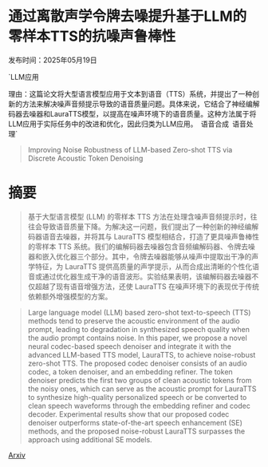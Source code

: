 # 通过离散声学令牌去噪提升基于LLM的零样本TTS的抗噪声鲁棒性

发布时间：2025年05月19日

`LLM应用

理由：这篇论文将大型语言模型应用于文本到语音（TTS）系统，并提出了一种创新的方法来解决噪声音频提示导致的语音质量问题。具体来说，它结合了神经编解码器去噪器和LauraTTS模型，以提高在噪声环境下的语音质量。这种方法属于将LLM应用于实际任务中的改进和优化，因此归类为LLM应用。` `语音合成` `语音处理`

> Improving Noise Robustness of LLM-based Zero-shot TTS via Discrete Acoustic Token Denoising

# 摘要

> 基于大型语言模型 (LLM) 的零样本 TTS 方法在处理含噪声音频提示时，往往会导致语音质量下降。为解决这一问题，我们提出了一种创新的神经编解码器语音去噪器，并将其与 LauraTTS 模型相结合，打造了更具噪声鲁棒性的零样本 TTS 系统。我们的编解码器去噪器包含音频编解码器、令牌去噪器和嵌入优化器三个部分。其中，令牌去噪器能够从噪声中提取出干净的声学特征，为 LauraTTS 提供高质量的声学提示，从而合成出清晰的个性化语音或通过优化器生成干净的语音波形。实验结果表明，该编解码器去噪器不仅超越了现有语音增强方法，还使 LauraTTS 在噪声环境下的表现优于传统依赖额外增强模型的方案。

> Large language model (LLM) based zero-shot text-to-speech (TTS) methods tend to preserve the acoustic environment of the audio prompt, leading to degradation in synthesized speech quality when the audio prompt contains noise. In this paper, we propose a novel neural codec-based speech denoiser and integrate it with the advanced LLM-based TTS model, LauraTTS, to achieve noise-robust zero-shot TTS. The proposed codec denoiser consists of an audio codec, a token denoiser, and an embedding refiner. The token denoiser predicts the first two groups of clean acoustic tokens from the noisy ones, which can serve as the acoustic prompt for LauraTTS to synthesize high-quality personalized speech or be converted to clean speech waveforms through the embedding refiner and codec decoder. Experimental results show that our proposed codec denoiser outperforms state-of-the-art speech enhancement (SE) methods, and the proposed noise-robust LauraTTS surpasses the approach using additional SE models.

[Arxiv](https://arxiv.org/abs/2505.13830)